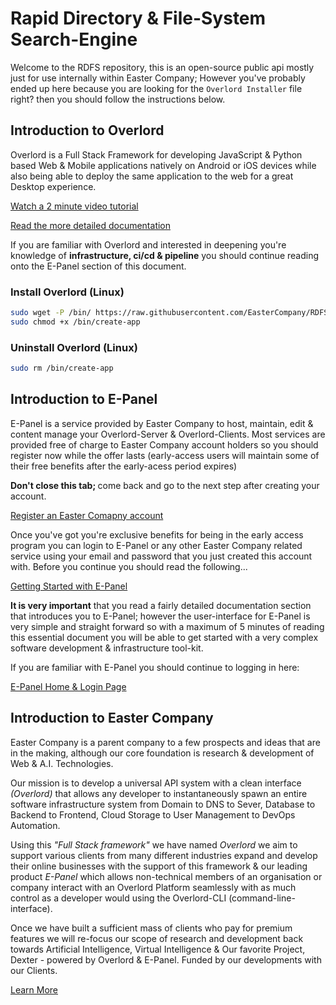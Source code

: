 # Rapid Directory & File-System Search-Engine

Welcome to the RDFS repository, this is an open-source public api mostly just for use internally within Easter Company; However you've probably ended up here because you are looking for the `Overlord Installer` file right? then you should follow the instructions below.

## Introduction to Overlord

Overlord is a Full Stack Framework for developing JavaScript & Python based Web & Mobile applications natively on Android or iOS devices while also being able to deploy the same application to the web for a great Desktop experience.

[Watch a 2 minute video tutorial](www.easter.company/documentation/overlord?index=0&autoplay=true)

[Read the more detailed documentation](www.easter.company/documentation/overlord?index=0)

If you are familiar with Overlord and interested in deepening you're knowledge of **infrastructure, ci/cd & pipeline** you should continue reading onto the E-Panel section of this document.

### Install Overlord (Linux)

```bash
sudo wget -P /bin/ https://raw.githubusercontent.com/EasterCompany/RDFS/Prd/Overlord/create-app
sudo chmod +x /bin/create-app
```

### Uninstall Overlord (Linux)

```bash
sudo rm /bin/create-app
```

## Introduction to E-Panel

E-Panel is a service provided by Easter Company to host, maintain, edit & content manage your Overlord-Server & Overlord-Clients. Most services are provided free of charge to Easter Company account holders so you should register now while the offer lasts (early-access users will maintain some of their free benefits after the early-acess period expires)

<b> Don't close this tab; </b> come back and go to the next step after creating your account.

[Register an Easter Comapny account](https://www.easter.company/new-account)

Once you've got you're exclusive benefits for being in the early access program you can login to E-Panel or any other Easter Company related service using your email and password that you just created this account with. Before you continue you should read the following...

[Getting Started with E-Panel](https://www.easter.company/documentation/e-panel?index=0)

<b>It is very important</b> that you read a fairly detailed documentation section that introduces you to E-Panel; however the user-interface for E-Panel is very simple and straight forward so with a maximum of 5 minutes of reading this essential document you will be able to get started with a very complex software development & infrastructure tool-kit.

If you are familiar with E-Panel you should continue to logging in here:

[E-Panel Home & Login Page](https://www.easter.company/e-panel)

## Introduction to Easter Company

Easter Company is a parent company to a few prospects and ideas that are in the making, although our core foundation is research & development of Web & A.I. Technologies.

Our mission is to develop a universal API system with a clean interface *(Overlord)* that allows any developer to instantaneously spawn an entire software infrastructure system from Domain to DNS to Sever, Database to Backend to Frontend, Cloud Storage to User Management to DevOps Automation.

Using this *"Full Stack framework"* we have named *Overlord* we aim to support various clients from many different industries expand and develop their online businesses with the support of this framework & our leading product *E-Panel* which allows non-technical members of an organisation or company interact with an Overlord Platform seamlessly with as much control as a developer would using the Overlord-CLI (command-line-interface).

Once we have built a sufficient mass of clients who pay for premium features we will re-focus our scope of research and development back towards Artificial Intelligence, Virtual Intelligence & Our favorite Project, Dexter - powered by Overlord & E-Panel. Funded by our developments with our Clients.

[Learn More](https://www.easter.company)
